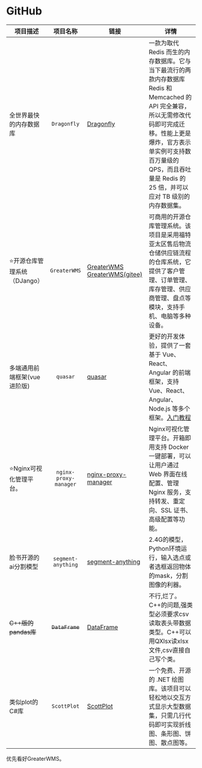 # GitHub

|项目描述| 项目名称 | 链接 | 详情|
|-------|:-------:|------|-----|
|全世界最快的内存数据库 |`Dragonfly`|[Dragonfly](https://github.com/dragonflydb/dragonfly)|一款为取代 Redis 而生的内存数据库。它与当下最流行的两款内存数据库 Redis 和 Memcached 的 API 完全兼容，所以无需修改代码即可完成迁移。性能上更是爆炸，官方表示单实例可支持数百万量级的 QPS，而且吞吐量是 Redis 的 25 倍，并可以应对 TB 级别的内存数据集。|
|⭐开源仓库管理系统（DJango）|`GreaterWMS`|[GreaterWMS](https://github.com/GreaterWMS/GreaterWMS)  [GreaterWMS(gitee)](https://gitee.com/Singosgu/GreaterWMS)|可商用的开源仓库管理系统。该项目是采用福特亚太区售后物流仓储供应链流程的仓库系统，它提供了客户管理、订单管理、库存管理、供应商管理、盘点等模块，支持手机、电脑等多种设备。|
|多端通用前端框架(vue进阶版)|`quasar`|[quasar](https://github.com/quasarframework/quasar)|更好的开发体验，提供了一套基于 Vue、React、Angular 的前端框架，支持 Vue、React、Angular、Node.js 等多个框架。[入门教程](http://www.quasarchs.com/)|
|⭐Nginx可视化管理平台。|`nginx-proxy-manager`|[nginx-proxy-manager](https://github.com/nginx-proxy-manager/nginx-proxy-manager)|Nginx可视化管理平台。开箱即用支持 Docker 一键部署，可以让用户通过 Web 界面在线配置、管理 Nginx 服务，支持转发、重定向、SSL 证书、高级配置等功能。|
|脸书开源的ai分割模型|`segment-anything`|[segment-anything](https://github.com/facebookresearch/segment-anything)|2.4G的模型，Python环境运行，输入选点或者选框返回物体的mask，分割图像的利器。 |
|~~C++版的pandas库~~|~~`DataFrame`~~|[DataFrame](https://github.com/hosseinmoein/DataFrame)|不行,烂了。C++的问题,强类型必须要求csv读取表头带数据类型。C++可以用QXlsx读xlsx文件,csv直接自己写个类。|
|类似plot的C#库|`ScottPlot`|[ScottPlot](https://github.com/ScottPlot/ScottPlot)|一个免费、开源的 .NET 绘图库。该项目可以轻松地以交互方式显示大型数据集，只需几行代码即可实现折线图、条形图、饼图、散点图等。|




优先看好GreaterWMS。